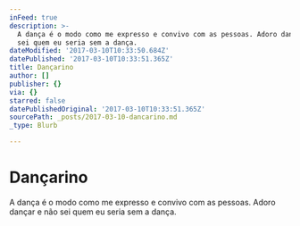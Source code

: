 ```yaml
---
inFeed: true
description: >-
  A dança é o modo como me expresso e convivo com as pessoas. Adoro dançar e não
  sei quem eu seria sem a dança.
dateModified: '2017-03-10T10:33:50.684Z'
datePublished: '2017-03-10T10:33:51.365Z'
title: Dançarino
author: []
publisher: {}
via: {}
starred: false
datePublishedOriginal: '2017-03-10T10:33:51.365Z'
sourcePath: _posts/2017-03-10-dancarino.md
_type: Blurb

---
```

# Dançarino

A dança é o modo como me expresso e convivo com as pessoas. Adoro dançar e não sei quem eu seria sem a dança.